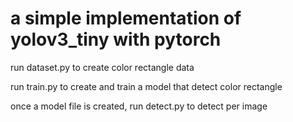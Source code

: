 # a simple implementation of yolov3_tiny with pytorch

run dataset.py to create color rectangle data

run train.py to create and train a model that detect color rectangle

once a model file is created, run detect.py to detect per image
